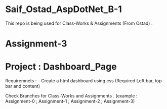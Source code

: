 # Saif_Ostad_AspDotNet_B-1
This repo is being used for Class-Works & Assignments (From Ostad) .


# Assignment-3
# Project : Dashboard_Page


Requiremnets : 
              - Create a html dashboard using css (Required Left bar, top bar and content)


Check Branches for Class-Works and Assignments .
(example : Assignment-0 ; Assignment-1 ; Assignment-2 ; Assignment-3)
